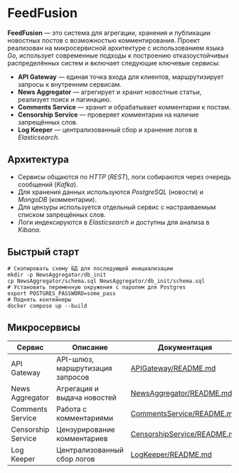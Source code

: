 # FeedFusion

**FeedFusion** — это система для агрегации, хранения и публикации новостных постов с возможностью комментирования. Проект реализован на микросервисной архитектуре с использованием языка *Go*, использует современные подходы к построению отказоустойчивых распределённых систем и включает следующие ключевые сервисы:

- **API Gateway** — единая точка входа для клиентов, маршрутизирует запросы к внутренним сервисам.
- **News Aggregator** — агрегирует и хранит новостные статьи, реализует поиск и пагинацию.
- **Comments Service** — хранит и обрабатывает комментарии к постам.
- **Censorship Service** — проверяет комментарии на наличие запрещённых слов.
- **Log Keeper** — централизованный сбор и хранение логов в *Elasticsearch*.

## Архитектура

- Сервисы общаются по *HTTP* (*REST*), логи собираются через очередь сообщений (*Kafka*).
- Для хранения данных используются *PostgreSQL* (новости) и *MongoDB* (комментарии).
- Для цензуры используется отдельный сервис с настраиваемым списком запрещённых слов.
- Логи индексируются в *Elasticsearch* и доступны для анализа в *Kibana*.

## Быстрый старт

```console
# Скопировать схему БД для последующей инициализации
mkdir -p NewsAggregator/db_init
cp NewsAggregator/schema.sql NewsAggregator/db_init/schema.sql
# Установить переменную окружения с паролем для Postgres
export POSTGRES_PASSWORD=some_pass
# Поднять контейнеры
docker compose up --build
```

## Микросервисы

| Сервис             | Описание                                | Документация                                                 |
|--------------------|-----------------------------------------|--------------------------------------------------------------|
| API Gateway        | API-шлюз, маршрутизация запросов        | [APIGateway/README.md](./APIGateway/README.md)               |
| News Aggregator    | Агрегация и выдача новостей             | [NewsAggregator/README.md](./NewsAggregator/README.md)       |
| Comments Service   | Работа с комментариями                  | [CommentsService/README.md](./CommentsService/README.md)     |
| Censorship Service | Цензурирование комментариев             | [CensorshipService/README.md](./CensorshipService/README.md) |
| Log Keeper         | Централизованный сбор логов             | [LogKeeper/README.md](./LogKeeper/README.md)                 |
